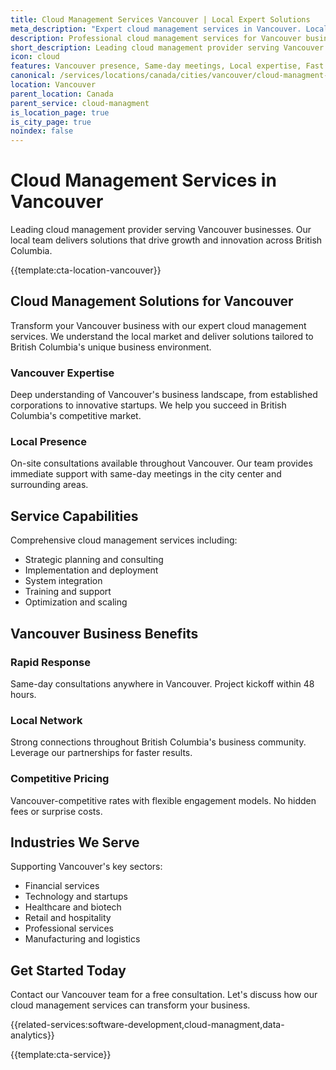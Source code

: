 ```yaml
---
title: Cloud Management Services Vancouver | Local Expert Solutions
meta_description: "Expert cloud management services in Vancouver. Local team, same-day consultations, proven results. Transform your business today."
description: Professional cloud management services for Vancouver businesses
short_description: Leading cloud management provider serving Vancouver and British Columbia.
icon: cloud
features: Vancouver presence, Same-day meetings, Local expertise, Fast deployment, Competitive rates, Proven track record
canonical: /services/locations/canada/cities/vancouver/cloud-managment-vancouver.html
location: Vancouver
parent_location: Canada
parent_service: cloud-managment
is_location_page: true
is_city_page: true
noindex: false
---
```


# Cloud Management Services in Vancouver

Leading cloud management provider serving Vancouver businesses. Our local team delivers solutions that drive growth and innovation across British Columbia.

{{template:cta-location-vancouver}}

## Cloud Management Solutions for Vancouver

Transform your Vancouver business with our expert cloud management services. We understand the local market and deliver solutions tailored to British Columbia's unique business environment.

### Vancouver Expertise

Deep understanding of Vancouver's business landscape, from established corporations to innovative startups. We help you succeed in British Columbia's competitive market.

### Local Presence

On-site consultations available throughout Vancouver. Our team provides immediate support with same-day meetings in the city center and surrounding areas.

## Service Capabilities

Comprehensive cloud management services including:
- Strategic planning and consulting
- Implementation and deployment
- System integration
- Training and support
- Optimization and scaling

## Vancouver Business Benefits

### Rapid Response
Same-day consultations anywhere in Vancouver. Project kickoff within 48 hours.

### Local Network
Strong connections throughout British Columbia's business community. Leverage our partnerships for faster results.

### Competitive Pricing
Vancouver-competitive rates with flexible engagement models. No hidden fees or surprise costs.

## Industries We Serve

Supporting Vancouver's key sectors:
- Financial services
- Technology and startups
- Healthcare and biotech
- Retail and hospitality
- Professional services
- Manufacturing and logistics

## Get Started Today

Contact our Vancouver team for a free consultation. Let's discuss how our cloud management services can transform your business.

{{related-services:software-development,cloud-managment,data-analytics}}

{{template:cta-service}}
